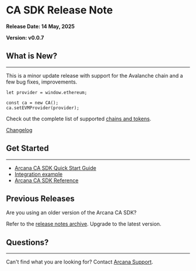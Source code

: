 # CA SDK Release Note

**Release Date: 14 May, 2025**

**Version: v0.0.7**

## What is New?

______________________________________________________________________

This is a minor update release with support for the Avalanche chain and a few bug fixes, improvements.

```
let provider = window.ethereum;

const ca = new CA();
ca.setEVMProvider(provider);

```

Check out the complete list of supported [chains and tokens](../../web3-stack/ca_stack/).

[Changelog](https://github.com/arcana-network/ca-sdk/releases/latest)

## Get Started

______________________________________________________________________

- [Arcana CA SDK Quick Start Guide](../../quick-start/ca-quick-start/)
- [Integration example](https://github.com/arcana-network/ca-sdk/tree/main/example)
- [Arcana CA SDK Reference](https://ca-sdk-ref-guide.netlify.app/)

## Previous Releases

Are you using an older version of the Arcana CA SDK?

Refer to the [release notes archive](../archives/ca-index/). Upgrade to the latest version.

## Questions?

______________________________________________________________________

Can't find what you are looking for? Contact [Arcana Support](../../support/).
